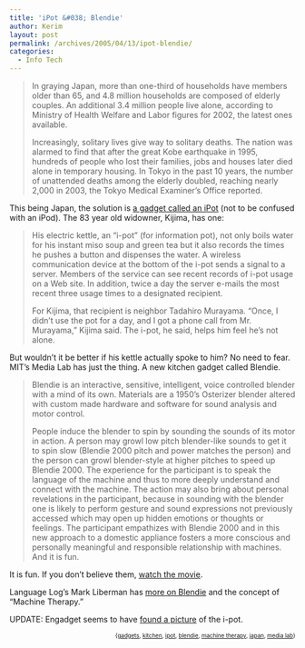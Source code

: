 ```yaml
---
title: 'iPot &#038; Blendie'
author: Kerim
layout: post
permalink: /archives/2005/04/13/ipot-blendie/
categories:
  - Info Tech
---
```

> In graying Japan, more than one-third of households have members older than 65, and 4.8 million households are composed of elderly couples. An additional 3.4 million people live alone, according to Ministry of Health Welfare and Labor figures for 2002, the latest ones available.
> 
> Increasingly, solitary lives give way to solitary deaths. The nation was alarmed to find that after the great Kobe earthquake in 1995, hundreds of people who lost their families, jobs and houses later died alone in temporary housing. In Tokyo in the past 10 years, the number of unattended deaths among the elderly doubled, reaching nearly 2,000 in 2003, the Tokyo Medical Examiner&#8217;s Office reported.

This being Japan, the solution is <a href="http://www.timesleader.com/mld/timesleader/news/world/11328021.htm" onclick="_gaq.push(['_trackEvent', 'outbound-article', 'http://www.timesleader.com/mld/timesleader/news/world/11328021.htm', 'a gadget called an iPot']);" >a gadget called an iPot</a> (not to be confused with an iPod). The 83 year old widowner, Kijima, has one:

> His electric kettle, an &#8220;i-pot&#8221; (for information pot), not only boils water for his instant miso soup and green tea but it also records the times he pushes a button and dispenses the water. A wireless communication device at the bottom of the i-pot sends a signal to a server. Members of the service can see recent records of i-pot usage on a Web site. In addition, twice a day the server e-mails the most recent three usage times to a designated recipient.
> 
> For Kijima, that recipient is neighbor Tadahiro Murayama. &#8220;Once, I didn&#8217;t use the pot for a day, and I got a phone call from Mr. Murayama,&#8221; Kijima said. The i-pot, he said, helps him feel he&#8217;s not alone.

But wouldn&#8217;t it be better if his kettle actually spoke to him? No need to fear. MIT&#8217;s Media Lab has just the thing. A new kitchen gadget called Blendie.

> Blendie is an interactive, sensitive, intelligent, voice controlled blender with a mind of its own. Materials are a 1950’s Osterizer blender altered with custom made hardware and software for sound analysis and motor control.
> 
> People induce the blender to spin by sounding the sounds of its motor in action. A person may growl low pitch blender-like sounds to get it to spin slow (Blendie 2000 pitch and power matches the person) and the person can growl blender-style at higher pitches to speed up Blendie 2000. The experience for the participant is to speak the language of the machine and thus to more deeply understand and connect with the machine. The action may also bring about personal revelations in the participant, because in sounding with the blender one is likely to perform gesture and sound expressions not previously accessed which may open up hidden emotions or thoughts or feelings. The participant empathizes with Blendie 2000 and in this new approach to a domestic appliance fosters a more conscious and personally meaningful and responsible relationship with machines. And it is fun.

It is fun. If you don&#8217;t believe them, <a href="http://web.media.mit.edu/%7emonster/blendie/dobson_blendie_small.mov" onclick="_gaq.push(['_trackEvent', 'outbound-article', 'http://web.media.mit.edu/%7emonster/blendie/dobson_blendie_small.mov', 'watch the movie']);" >watch the movie</a>.

Language Log&#8217;s Mark Liberman has <a href="http://itre.cis.upenn.edu/~myl/languagelog/archives/002060.html" onclick="_gaq.push(['_trackEvent', 'outbound-article', 'http://itre.cis.upenn.edu/~myl/languagelog/archives/002060.html', 'more on Blendie']);" >more on Blendie</a> and the concept of &#8220;Machine Therapy.&#8221;

UPDATE: Engadget seems to have <a href="http://www.engadget.com/entry/1234000757040243/" onclick="_gaq.push(['_trackEvent', 'outbound-article', 'http://www.engadget.com/entry/1234000757040243/', 'found a picture']);" >found a picture</a> of the i-pot.

<div style="text-align:right;">
  <span style="font-size:x-small;">{<a href="http://technorati.com/tag/gadgets" onclick="_gaq.push(['_trackEvent', 'outbound-article', 'http://technorati.com/tag/gadgets', 'gadgets']);"  rel="tag">gadgets</a>, <a href="http://technorati.com/tag/kitchen" onclick="_gaq.push(['_trackEvent', 'outbound-article', 'http://technorati.com/tag/kitchen', 'kitchen']);"  rel="tag">kitchen</a>, <a href="http://technorati.com/tag/ipot" onclick="_gaq.push(['_trackEvent', 'outbound-article', 'http://technorati.com/tag/ipot', 'ipot']);"  rel="tag">ipot</a>, <a href="http://technorati.com/tag/blendie" onclick="_gaq.push(['_trackEvent', 'outbound-article', 'http://technorati.com/tag/blendie', 'blendie']);"  rel="tag">blendie</a>, <a href="http://technorati.com/tag/machine therapy" onclick="_gaq.push(['_trackEvent', 'outbound-article', 'http://technorati.com/tag/machine therapy', 'machine therapy']);"  rel="tag">machine therapy</a>, <a href="http://technorati.com/tag/japan" onclick="_gaq.push(['_trackEvent', 'outbound-article', 'http://technorati.com/tag/japan', 'japan']);"  rel="tag">japan</a>, <a href="http://technorati.com/tag/media lab" onclick="_gaq.push(['_trackEvent', 'outbound-article', 'http://technorati.com/tag/media lab', 'media lab']);"  rel="tag">media lab</a>}</span>


